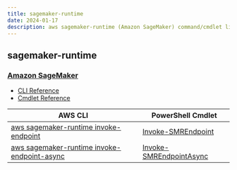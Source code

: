 ```yaml
---
title: sagemaker-runtime
date: 2024-01-17
description: aws sagemaker-runtime (Amazon SageMaker) command/cmdlet list.
---
```


## sagemaker-runtime

### [Amazon SageMaker](https://aws.amazon.com/sagemaker/)

* [CLI Reference](https://awscli.amazonaws.com/v2/documentation/api/latest/reference/sagemaker-runtime/index.html)
* [Cmdlet Reference](https://docs.aws.amazon.com/powershell/latest/reference/items/Amazon_SageMaker_Runtime_cmdlets.html)

|AWS CLI|PowerShell Cmdlet|
|----|----|
|[aws sagemaker-runtime invoke-endpoint](https://awscli.amazonaws.com/v2/documentation/api/latest/reference/sagemaker-runtime/invoke-endpoint.html)|[Invoke-SMREndpoint](https://docs.aws.amazon.com/powershell/latest/reference/items/Invoke-SMREndpoint.html)|
|[aws sagemaker-runtime invoke-endpoint-async](https://awscli.amazonaws.com/v2/documentation/api/latest/reference/sagemaker-runtime/invoke-endpoint-async.html)|[Invoke-SMREndpointAsync](https://docs.aws.amazon.com/powershell/latest/reference/items/Invoke-SMREndpointAsync.html)|

